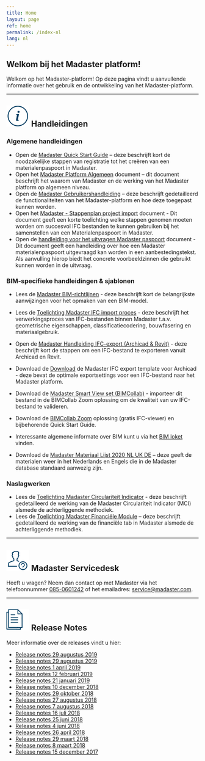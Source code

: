```yaml
---
title: Home
layout: page
ref: home
permalink: /index-nl
lang: nl
---
```


## Welkom bij het Madaster platform!
Welkom op het Madaster-platform! Op deze pagina vindt u aanvullende informatie over het gebruik en de ontwikkeling van het Madaster-platform.

---

## <img class="header-img" src="/assets/images/767.svg" /> Handleidingen

### Algemene handleidingen

 * Open de <a href="https://docs.madaster.com/files/Madaster_Quick_Start_Guide_nl.pdf" target="_blank">Madaster Quick Start Guide</a> – deze beschrijft kort de noodzakelijke stappen van registratie tot het creëren van een materialenpaspoort in Madaster.
 * Open het <a href="https://docs.madaster.com/files/Madaster_Platform_Algemeen_november_2018_nl.pdf" target="_blank">Madaster Platform Algemeen</a> document – dit document beschrijft het waarom van Madaster en de werking van het Madaster platform op algemeen niveau.
 * Open de <a href="https://docs.madaster.com/files/Madaster_Gebruikershandleiding_V4.4_november_2018_nl.pdf" target="_blank">Madaster Gebruikershandleiding</a> – deze beschrijft gedetailleerd de functionaliteiten van het Madaster-platform en hoe deze toegepast kunnen worden.
 * Open het <a href="https://docs.madaster.com/files/Madaster - Stappenplan project import.pdf">Madaster - Stappenplan project import</a> document - Dit document geeft een korte toelichting welke stappen genomen moeten worden om succesvol IFC bestanden te kunnen gebruiken bij het samenstellen van een Materialenpaspoort in Madaster.
 * Open de <a href="https://docs.madaster.com/files/Madaster_uitvragen_madaster_materialenpaspoort_maart_2020_nl.pdf">handleiding voor het uitvragen Madaster paspoort</a> document - Dit document geeft een handleiding over hoe een Madaster materialenpaspoort uitgevraagd kan worden in een aanbestedingstekst. Als aanvulling hierop biedt het concrete voorbeeldzinnen die gebruikt kunnen worden in de uitvraag.

### BIM-specifieke handleidingen & sjablonen

 * Lees de <a href="https://docs.madaster.com/files/Madaster_BIM-IFC_richtlijnen_nl.pdf" target="_blank">Madaster BIM-richtlijnen</a> - deze beschrijft kort de belangrijkste aanwijzingen voor het opmaken van een BIM-model.
 * Lees de <a href="https://docs.madaster.com/files/Madaster_-_IFC_import_proces_v2_nl.pdf" target="_blank">Toelichting Madaster IFC import proces</a> - deze beschrijft het verwerkingsproces van IFC-bestanden binnen Madaster t.a.v. geometrische eigenschappen, classificatiecodering, bouwfasering en materiaalgebruik.
 * Open de <a href="https://docs.madaster.com/files/Handleiding_-_IFC_export_Archicad_en_Revit_nl.pdf" target="_blank">Madaster Handleiding IFC-export (Archicad & Revit)</a> - deze beschrijft kort de stappen om een IFC-bestand te exporteren vanuit Archicad en Revit.
 * Download de <a href="https://docs.madaster.com/files/Archicad_ExportTemplate.tpl" target="_blank">Download</a> de Madaster IFC export template voor Archicad - deze bevat de optimale exportsettings voor een IFC-bestand naar het Madaster platform.
 * Download de <a href="http://www.bimcollab.com/en/Support/Support/Downloads/BIMcollab-ZOOM" target="_blank">Madaster Smart View set (BIMCollab)</a> - importeer dit bestand in de BIMCollab Zoom oplossing om de kwaliteit van uw IFC-bestand te valideren.
 * Download de <a href="http://www.bimcollab.com/en/Support/Support/Downloads/BIMcollab-ZOOM" target="_blank">BIMCollab Zoom</a> oplossing (gratis IFC-viewer) en bijbehorende Quick Start Guide.
 * Interessante algemene informate over BIM kunt u via het <a href="https://www.bimloket.nl/BIMbasisILS" target="_blank">BIM loket</a> vinden.
 
 
  * Download de <a href="https://docs.madaster.com/files/Madaster Materiaal Lijst 2020 NL UK DE.xlsx">Madaster Materiaal Lijst 2020 NL UK DE</a> – deze geeft de materialen weer in het Nederlands en Engels die in de Madaster database standaard aanwezig zijn.


### Naslagwerken

* Lees de <a href="https://docs.madaster.com/files/Toelichting_Madaster_Circulariteit_Indicator_v1.0_nl.pdf" target="_blank">Toelichting Madaster Circulariteit Indicator</a> - deze beschrijft gedetailleerd de werking van de Madaster Circulariteit Indicator (MCI) alsmede de achterliggende methodiek.
* Lees de <a href="https://docs.madaster.com/files/20180802_Toelichting_financiele_tab_V1.0_nl.pdf" target="_blank">Toelichting Madaster Financiële Module</a> – deze beschrijft gedetailleerd de werking van de financiële tab in Madaster alsmede de achterliggende methodiek.
 
---

## <img class="header-img" src="/assets/images/771.svg" /> Madaster Servicedesk
Heeft u vragen? Neem dan contact op met Madaster via het telefoonnummer [085-0601242](tel:+31850601242) of het emailadres: <service@madaster.com>.

---

## <img class="header-img" src="/assets/images/770.svg" /> Release Notes

Meer informatie over de releases vindt u hier:

* <a href="https://docs.madaster.com/files/Releasenotes_Release_2020_0102_NL.pdf" target="_blank">Release notes 29 augustus 2019</a>
* <a href="https://docs.madaster.com/files/Releasenotes_Release_2019.8_nl.pdf" target="_blank">Release notes 29 augustus 2019</a>
* <a href="https://docs.madaster.com/files/Releasenotes_Release_2019.3_nl.pdf" target="_blank">Release notes 1 april 2019</a>
* <a href="https://docs.madaster.com/files/Releasenotes_Release_2019.2_nl.pdf" target="_blank">Release notes 12 februari 2019</a>
* <a href="https://docs.madaster.com/files/Releasenotes_Release_2019.1_nl.pdf" target="_blank">Release notes 21 januari 2019</a>
* <a href="https://docs.madaster.com/files/Releasenotes_Release_2018.12_nl.pdf" target="_blank">Release notes 10 december 2018</a>
* <a href="https://docs.madaster.com/files/Releasenotes_Release_2018.9_nl.pdf" target="_blank">Release notes 29 oktober 2018</a>
* <a href="https://docs.madaster.com/files/Releasenotes_Release_2018.8_nl.pdf" target="_blank">Release notes 27 augustus 2018</a>
* <a href="https://docs.madaster.com/files/Releasenotes_Release_2018.7_nl.pdf" target="_blank">Release notes 7 augustus 2018</a>
* <a href="https://docs.madaster.com/files/Releasenotes_Release_2018.6_nl.pdf" target="_blank">Release notes 16 juli 2018</a>
* <a href="https://docs.madaster.com/files/Releasenotes_Release_2018.5_nl.pdf" target="_blank">Release notes 25 juni 2018</a>
* <a href="https://docs.madaster.com/files/Releasenotes_Release_2018.4_nl.pdf" target="_blank">Release notes 4 juni 2018</a>
* <a href="https://docs.madaster.com/files/Releasenotes_Release_2018.3_nl.pdf" target="_blank">Release notes 26 april 2018</a>
* <a href="https://docs.madaster.com/files/Releasenotes_Release_2018.2_nl.pdf" target="_blank">Release notes 29 maart 2018</a>
* <a href="https://docs.madaster.com/files/Releasenotes_Release_2018.1_nl.pdf" target="_blank">Release notes 8 maart 2018</a>
* <a href="https://docs.madaster.com/files/Releasenotes_Release_2017.1_nl.pdf" target="_blank">Release notes 15 december 2017</a>

